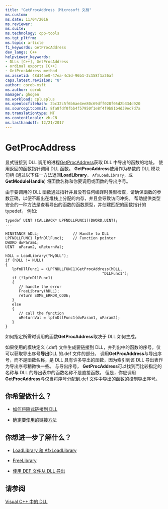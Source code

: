 ```yaml
---
title: "GetProcAddress |Microsoft 文档"
ms.custom: 
ms.date: 11/04/2016
ms.reviewer: 
ms.suite: 
ms.technology: cpp-tools
ms.tgt_pltfrm: 
ms.topic: article
f1_keywords: GetProcAddress
dev_langs: C++
helpviewer_keywords:
- DLLs [C++], GetProcAddress
- ordinal exports [C++]
- GetProcAddress method
ms.assetid: 48d14ae0-47ea-4c5d-96b1-2c158f1a26af
caps.latest.revision: "8"
author: corob-msft
ms.author: corob
manager: ghogen
ms.workload: cplusplus
ms.openlocfilehash: 2bc32c5f6b6ae4ee80c69dff028f05d2b334d920
ms.sourcegitcommit: 8fa8fdf0fbb4f57950f1e8f4f9b81b4d39ec7d7a
ms.translationtype: MT
ms.contentlocale: zh-CN
ms.lasthandoff: 12/21/2017
---
```

# <a name="getprocaddress"></a>GetProcAddress
显式链接到 DLL 调用的进程[GetProcAddress](http://msdn.microsoft.com/library/windows/desktop/ms683212)获取 DLL 中导出的函数的地址。 使用返回的函数指针调用 DLL 函数。 **GetProcAddress**使用作为参数的 DLL 模块句柄 (通过以下任一方法返回**LoadLibrary**， `AfxLoadLibrary`，或**GetModuleHandle**) 将函数名称和你要调用或函数的导出序号。  
  
 由于要调用的 DLL 函数通过指针并且没有任何编译时类型检查，请确保函数的参数正确，以便不超出在堆栈上分配的内存，并且会导致访问冲突。 帮助提供类型安全的一种方法是查看导出的函数的函数原型，并创建匹配的函数指针的 typedef。 例如:  
  
```  
typedef UINT (CALLBACK* LPFNDLLFUNC1)(DWORD,UINT);  
...  
  
HINSTANCE hDLL;               // Handle to DLL  
LPFNDLLFUNC1 lpfnDllFunc1;    // Function pointer  
DWORD dwParam1;  
UINT  uParam2, uReturnVal;  
  
hDLL = LoadLibrary("MyDLL");  
if (hDLL != NULL)  
{  
   lpfnDllFunc1 = (LPFNDLLFUNC1)GetProcAddress(hDLL,  
                                           "DLLFunc1");  
   if (!lpfnDllFunc1)  
   {  
      // handle the error  
      FreeLibrary(hDLL);  
      return SOME_ERROR_CODE;  
   }  
   else  
   {  
      // call the function  
      uReturnVal = lpfnDllFunc1(dwParam1, uParam2);  
   }  
}  
```  
  
 如何指定所需时调用的函数**GetProcAddress**取决于 DLL 如何生成。  
  
 如果使用的模块定义 (.def) 文件生成要链接到 DLL，并列出中的函数的序号，仅可以获取导出序号**导出**DLL 的.def 文件的部分。 调用**GetProcAddress**与导出序号，而不是函数名称，是 DLL 具有许多导出的函数，因为索引到该 DLL 导出表作为导出序号稍微快一些。 与导出序号， **GetProcAddress**可以找到而比较指定的名称与 DLL 的导出表中的函数名称不是直接函数。 但是，你应调用**GetProcAddress**与仅当将序号分配到.def 文件中导出的函数的控制导出序号。  
  
## <a name="what-do-you-want-to-do"></a>你希望做什么？  
  
-   [如何将隐式链接到 DLL](../build/linking-an-executable-to-a-dll.md#linking-implicitly)  
  
-   [确定要使用的链接方法](../build/linking-an-executable-to-a-dll.md#determining-which-linking-method-to-use)  
  
## <a name="what-do-you-want-to-know-more-about"></a>你想进一步了解什么？  
  
-   [LoadLibrary 和 AfxLoadLibrary](../build/loadlibrary-and-afxloadlibrary.md)  
  
-   [FreeLibrary](http://msdn.microsoft.com/library/windows/desktop/ms683152)  
  
-   [使用 DEF 文件从 DLL 导出](../build/exporting-from-a-dll-using-def-files.md)  
  
## <a name="see-also"></a>请参阅  
 [Visual C++ 中的 DLL](../build/dlls-in-visual-cpp.md)